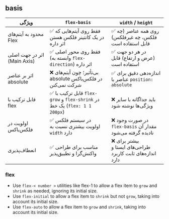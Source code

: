 <!-- @format -->

## basis

| ویژگی                       | `flex-basis`                                                              | `width` / `height`                                          |
| --------------------------- | ------------------------------------------------------------------------- | ----------------------------------------------------------- |
| محدود به آیتم‌های Flex      | ✅ فقط روی آیتم‌هایی که در یک کانتینر فلکس هستن اثر داره                  | ✅ روی همه عناصر (چه فلکس، چه غیرفلکس) قابل استفاده است     |
| اثر در جهت اصلی (Main Axis) | ✅ فقط روی محور اصلی (وابسته به `flex-direction`) اثر داره                | ✅ در هر دو جهت (عرض و ارتفاع) قابل استفاده است             |
| اثر بر عناصر absolute       | ❌ بی‌تأثیر؛ چون آیتم‌های absolute در فلکس‌باکس شرکت نمی‌کنن              | ✅ اندازه‌دهی دقیق برای عناصر با `position: absolute`       |
| قابل ترکیب با flex          | ✅ قابل ترکیب با `flex-grow` و `flex-shrink` در یک خط (`flex: 1 1 200px`) | ❌ باید جداگانه با سایر ویژگی‌ها نوشته شود                  |
| اولویت در فلکس‌باکس         | ✅ در سیستم فلکس اولویت بیشتری نسبت به `width` دارد                       | ❌ در صورت وجود `flex-basis` مقدار آن نادیده گرفته می‌شود   |
| انعطاف‌پذیری                | ✅ مناسب برای طراحی واکنش‌گرا و تطبیق‌پذیر                                | ❌ بیشتر برای طراحی‌های ایستا و اندازه‌های ثابت کاربرد دارد |

### flex

- Use `flex-< number >` utilities like flex-1 to allow a flex item to `grow` and `shrink` as needed, ignoring its initial size.
- Use `flex-initial` to allow a flex item to `shrink` but not `grow`, taking into account its initial size.
- Use `flex-auto` to allow a flex item to `grow` and `shrink`, taking into account its initial size.

 